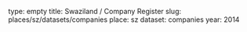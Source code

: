 type: empty
title: Swaziland / Company Register
slug: places/sz/datasets/companies
place: sz
dataset: companies
year: 2014
